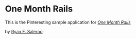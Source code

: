 # One Month Rails

This is the Pinteresting sample application for 
[*One Month Rails*](http://onemonthrails.com)

by [Ryan F. Salerno](http://ryanfsalerno.com)
